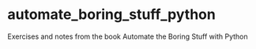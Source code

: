 # automate_boring_stuff_python
Exercises and notes from the book Automate the Boring Stuff with Python
